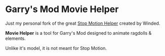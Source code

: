 Garry's Mod Movie Helper
==================
Just my personal fork of the great [Stop Motion Helper](https://steamcommunity.com/sharedfiles/filedetails/?id=111895870) created by Winded.

**Movie Helper** is a tool for Garry's Mod designed to animate ragdolls & elements.

Unlike it's model, it is not meant for Stop Motion.
